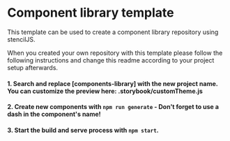 # Component library template
This template can be used to create a component library repository using stencilJS.

When you created your own repository with this template please follow the following instructions and change this readme according to your project setup afterwards.

#### 1. Search and replace [components-library] with the new project name. You can customize the preview here: .storybook/customTheme.js
#### 2. Create new components with `npm run generate` - Don't forget to use a dash in the component's name!
#### 3. Start the build and serve process with `npm start`.
